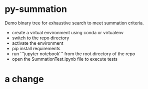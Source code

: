 # py-summation
Demo binary tree for exhaustive search to meet summation criteria.

* create a virtual environment using conda or virtualenv
* switch to the repo directory
* activate the environment 
* pip install requirements
* run '''jupyter notebook''' from the root directory of the repo
* open the SummationTest.ipynb file to execute tests

# a change
